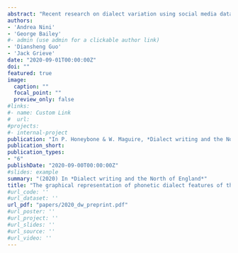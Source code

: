 ```yaml
---
abstract: "Recent research on dialect variation using social media data has so far provided evidence that spelling variants that reflect phonological dialect features are found in social media posts, such as tweets. This is an important finding because it opens the possibility of analysing the dialect of a region using naturally-occurring social media posts as opposed to using interviews or questionnaires. In this study, using a corpus of 180 million geo-coded tweets totalling almost 2 billion words, we explore how phonological features of the dialects of the North of England such as happY-laxing (e.g. _happy_ > _happeh_; _funny_ > _funneh_) or the definite article reduction (i.e. _the_ > _t'_) are realised graphically by social media users. Our research reveals how and how often these dialect features are used in written online communication, adding to our understanding of the relationship between language and the projection of identity."
authors:
- 'Andrea Nini'
- 'George Bailey'
#- admin (use admin for a clickable author link)
- 'Diansheng Guo'
- 'Jack Grieve'
date: "2020-09-01T00:00:00Z"
doi: ""
featured: true
image:
  caption: ""
  focal_point: ""
  preview_only: false
#links:
#- name: Custom Link
#  url: 
#projects:
#- internal-project
publication: "In P. Honeybone & W. Maguire, *Dialect writing and the North of England*"
publication_short: 
publication_types:
- "6"
publishDate: "2020-09-00T00:00:00Z"
#slides: example
summary: "(2020) In *Dialect writing and the North of England*"
title: "The graphical representation of phonetic dialect features of the North of England on social media"
#url_code: ''
#url_dataset: ''
url_pdf: "papers/2020_dw_preprint.pdf"
#url_poster: ''
#url_project: ''
#url_slides: ''
#url_source: ''
#url_video: ''
---
```

